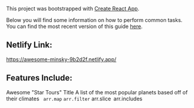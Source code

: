 This project was bootstrapped with [Create React App](https://github.com/facebookincubator/create-react-app).

Below you will find some information on how to perform common tasks.<br>
You can find the most recent version of this guide [here](https://github.com/facebookincubator/create-react-app/blob/master/packages/react-scripts/template/README.md).
## Netlify Link:
https://awesome-minsky-9b2d2f.netlify.app/

## Features Include:
Awesome "Star Tours" Title
A list of the most popular planets based off of their climates
	```
	arr.map```
	```arr.filter```
	arr.slice```
	```arr.includes```
	```
